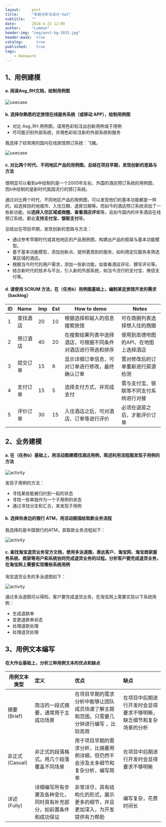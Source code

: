 ```yaml
---
layout:     post
title:      "系统分析与设计-hw3"
subtitle:   ""
date:       2018-4-22 12:00
author:     "Lumman"
header-img: "img/post-bg-2015.jpg"
header-mask:  true
catalog:      true
published:    true
tags:
    - Homework
---
```


## 1、用例建模

#### a. 阅读Asg_RH文档，绘制用例图

![usecase](https://raw.githubusercontent.com/wulinman/wulinman.github.io/master/img/in-post/hw3/usecase.png)

#### b. 选择你熟悉的定旅馆在线服务系统（或移动 APP），绘制用例图

- 对比 Asg_RH 用例图，请用色彩标注出创新用例或子用例
- 尽可能识别外部系统，并用色彩标注新的外部系统和服务

我选择了经常用的国内在线旅馆预订系统：飞猪。

![usecase](https://raw.githubusercontent.com/wulinman/wulinman.github.io/master/img/in-post/hw3/usecase1.png)

#### c. 对比两个时代、不同地区产品的用例图，总结在项目早期，发现创新的思路与方法

很明显可以看到a中绘制的是一个2005年左右、外国的酒店预订系统的用例图，而b中绘制的是新时代我国流行的预订系统。

通过对比两个时代、不同地区产品的用例图，可以发现他们的基本功能都是一样的，如选择目的地城市、入住日期、退房日期等。而如今的酒店预订系统添加了一些新功能，如**选择入住区域或商圈、查看酒店评论**等。且如今国内的许多酒店在线预订系统，都会**支持支付宝、银联支付**等。

总结出在项目早期，发现创新的思路与方法：

- 通过参考早期时代或其他地区的产品用例图，构建出产品的框架与基本功能模型。
- 基于基本功能模型，添加创新点、提供更周到的服务，如利用定位服务来筛选某区域的酒店。
- 根据当今时代的用户需求，添加一些新功能，如查看酒店评论、撰写评论等。
- 结合新时代的技术与平台，引入新的外部系统，如当今流行的支付宝、微信支付等。

#### d. 请使用 SCRUM 方法，在（任务b）用例图基础上，编制某定旅馆开发的需求 （backlog）

| ID   | Name     | Imp  | Est  | How to demo                                                  | Notes                                  |
| :--- | :------- | ---- | ---- | ------------------------------------------------------------ | -------------------------------------- |
| 1    | 查找酒店 | 20   | 10   | 根据选择和输入的信息搜索旅馆                                 | 可在商圈列表选择想入住的商圈           |
| 2    | 预订酒店 | 40   | 20   | 在搜索结果列表中选择酒店，可根据不同条件对酒店进行筛选和排序 | 使用到高德地图的API，在地图上选择酒店  |
| 3    | 提交订单 | 15   | 8    | 显示详细订单信息，可对订单进行修改，最终确认订单             | 需对修改后的订单重新进行房源检测       |
| 4    | 支付订单 | 15   | 5    | 选择支付方式，并完成支付                                     | 需与支付宝、银联等不同支付系统进行对接 |
| 5    | 评价订单 | 30   | 15   | 入住酒店之后，可对酒店、订单等进行评价                       | 必须在退房之后，才能评价订单           |

## 2、业务建模

#### a. 在（任务b）基础上，用活动图建模找酒店用例，简述利用流程图发现子用例的方法

![activity](https://raw.githubusercontent.com/wulinman/wulinman.github.io/master/img/in-post/hw3/activity.png)

发现子用例的方法：

- 寻找某些能被归约到一起的状态
- 寻找一些单独作为一个子用例的状态
- 通过寻找分支和汇合，来发现子用例

#### b. 选择你身边的银行 ATM，用活动图描绘取款业务流程

我选择的是中国银行的ATM，其取款业务流程如下：

![activity](https://raw.githubusercontent.com/wulinman/wulinman.github.io/master/img/in-post/hw3/activity2.png)

#### c. 查找淘宝退货业务官方文档，使用多泳道图，表达客户、淘宝网、淘宝商家服务系统、商家等用户和系统协同完成退货业务的过程。分析客户要完成退货业务，在淘宝网上需要实现哪些系统用例

淘宝退货业务的多泳道图如下：

![activity](https://raw.githubusercontent.com/wulinman/wulinman.github.io/master/img/in-post/hw3/activity3.png)

通过多泳道图可以得知，客户要完成退货业务，在淘宝网上需要实现以下系统用例：

- 生成退款单
- 变更退款单状态
- 处理退款处理
- 处理退货处理

## 3、用例文本编写

#### 在大作业基础上，分析三种用例文本的优点和缺点

| 用例文本类型   | 定义                                                         | 优点                                                         | 缺点                                                         |
| -------------- | :----------------------------------------------------------- | :----------------------------------------------------------- | :----------------------------------------------------------- |
| 摘要(Brief)    | 简洁的一段式摘要，通常用于主成功场景                         | 在项目早期的需求分析中能够让团队成员快速了解主题和范围，只需要几分钟进行编写 ，比较高效 | 在项目中后期进行开发时会显得要求不够明晰，缺乏细节和复杂场景的分析 |
| 非正式(Casual) | 非正式的段落格式。用几个段落覆盖不同场景                     | 用于项目早期的需求分析，比摘要用例详细，但仍然不会涉及太多细节和复杂分析，编写简单 | 在项目中后期进行开发时会显得要求不够明晰                     |
| 详述(Fully)    | 详细编写所有步骤及各种变化，同时具有补充部分，如前置条件和成功保证 | 非常详尽，具有结构化的形式，展示更多的细节，并且更加深入，为开发提供有力帮助 | 编写复杂，花费时间长                                         |



